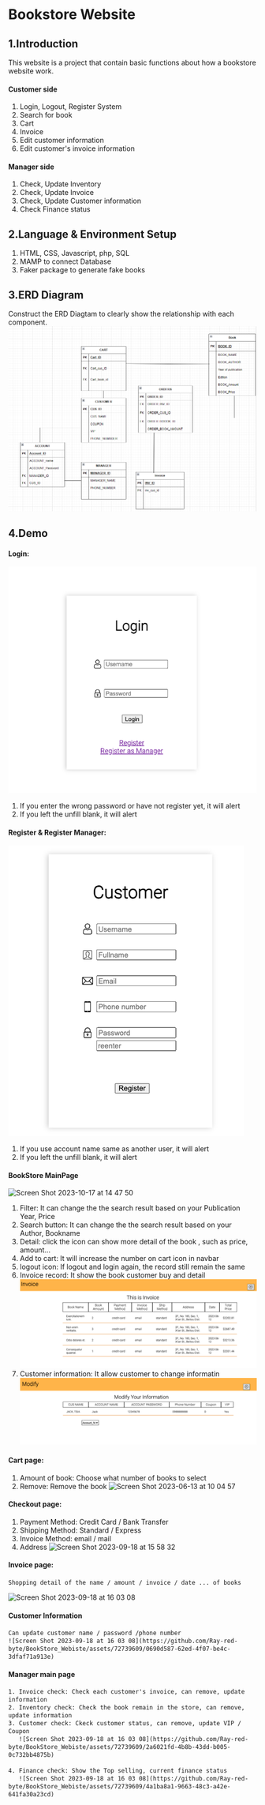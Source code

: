 # Bookstore Website
## 1.Introduction
This website is a project that contain basic functions about how a bookstore website work. 

#### Customer side 
 1. Login, Logout, Register System
 2. Search for book
 3. Cart
 4. Invoice
 5. Edit customer information
 6. Edit customer's invoice information

#### Manager side
 1. Check, Update Inventory
 2. Check, Update Invoice
 3. Check, Update Customer information
 4. Check Finance status

## 2.Language & Environment Setup
 1. HTML, CSS, Javascript, php, SQL
 2. MAMP to connect Database
 3. Faker package to generate fake books

## 3.ERD Diagram
   Construct the ERD Diagtam to clearly show the relationship with each component.
![ERD Diagram](demo_img/ERD.png)

## 4.Demo
#### Login:
![Login](demo_img/login.png)
 1. If you enter the wrong password or have not register yet, it will alert
 2. If you left the unfill blank, it will alert
#### Register & Register Manager:
![Login](demo_img/register.png)
 1. If you use account name same as another user, it will alert
 2. If you left the unfill blank, it will alert
#### BookStore MainPage
![Screen Shot 2023-10-17 at 14 47 50](https://github.com/Ray-red-byte/BookStore_Webiste/assets/72739609/f17809e9-05da-428b-b9a4-ffc789043d95)

 1. Filter: It can change the the search result based on your Publication Year, Price
 2. Search button: It can change the the search result based on your Author, Bookname
 3. Detail: click the icon can show more detail of the book , such as price, amount...
 4. Add to cart: It will increase the number on cart icon in navbar
 5. logout icon: If logout and login again, the record still remain the same
 6. Invoice record: It show the book customer buy and detail
    ![Customer Invoice](demo_img/cus_invoice.png)
 7. Customer information: It allow customer to change informatin
    ![Customer Information](demo_img/cus_info.png)


#### Cart page:
  1. Amount of book: Choose what number of books to select
  2. Remove: Remove the book
     ![Screen Shot 2023-06-13 at 10 04 57](https://github.com/Ray-red-byte/BookStore_Webiste/assets/72739609/9e19b49d-eae1-4aa6-9d0e-71fefba20398)

#### Checkout page:
   1. Payment Method: Credit Card / Bank Transfer
   2. Shipping Method: Standard / Express
   3. Invoice Method: email / mail
   4. Address
      ![Screen Shot 2023-09-18 at 15 58 32](https://github.com/Ray-red-byte/BookStore_Webiste/assets/72739609/5cebb0f1-39c3-4617-99ab-3034210a4174)

#### Invoice page:
    Shopping detail of the name / amount / invoice / date ... of books  
![Screen Shot 2023-09-18 at 16 03 08](https://github.com/Ray-red-byte/BookStore_Webiste/assets/72739609/2914a9b7-75ed-4e44-871f-f55d60c9b861)

#### Customer Information
    Can update customer name / password /phone number
    ![Screen Shot 2023-09-18 at 16 03 08](https://github.com/Ray-red-byte/BookStore_Webiste/assets/72739609/0690d587-62ed-4f07-be4c-3dfaf71a913e)

#### Manager main page
    1. Invoice check: Check each customer's invoice, can remove, update information
    2. Inventory check: Check the book remain in the store, can remove, update information
    3. Customer check: Ckeck customer status, can remove, update VIP / Coupon
       ![Screen Shot 2023-09-18 at 16 03 08](https://github.com/Ray-red-byte/BookStore_Webiste/assets/72739609/2a6021fd-4b8b-43dd-b005-0c732bb4875b)

    4. Finance check: Show the Top selling, current finance status
       ![Screen Shot 2023-09-18 at 16 03 08](https://github.com/Ray-red-byte/BookStore_Webiste/assets/72739609/4a1ba8a1-9663-48c3-a42e-641fa30a23cd)



    



